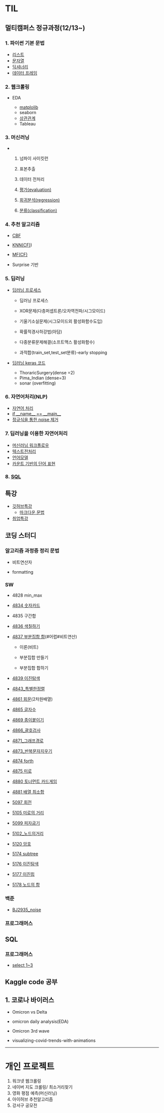 # TIL

## 멀티캠퍼스 정규과정(12/13~)

### 1. 파이썬 기본 문법

- [리스트](https://github.com/squirrelabbit/TIL/blob/master/0.%ED%8C%8C%EC%9D%B4%EC%8D%AC/%EB%A6%AC%EC%8A%A4%ED%8A%B8.md)
- [문자열](https://github.com/squirrelabbit/TIL/blob/master/0.%ED%8C%8C%EC%9D%B4%EC%8D%AC/%EB%AC%B8%EC%9E%90%EC%97%B4.md)
- [딕셔너리](https://github.com/squirrelabbit/TIL/blob/master/0.%ED%8C%8C%EC%9D%B4%EC%8D%AC/%EB%94%95%EC%85%94%EB%84%88%EB%A6%AC.md)
- [데이터 프레임](https://github.com/squirrelabbit/TIL/blob/master/0.%ED%8C%8C%EC%9D%B4%EC%8D%AC/%EB%8D%B0%EC%9D%B4%ED%84%B0%ED%94%84%EB%A0%88%EC%9E%84.md)

### 2. 웹크롤링 

- EDA

  - [matplolib](https://github.com/squirrelabbit/TIL/blob/master/matplolib.md)
  - seaborn
  - [상관관계](https://github.com/squirrelabbit/TIL/blob/master/%EC%83%81%EA%B4%80%EA%B4%80%EA%B3%84%20EDA.md)
  - Tableau

### 3. 머신러닝
- 1. 넘파이 사이킷런

  2. 표본추출

  3. 데이터 전처리

  4. [평가(evaluation)](https://github.com/squirrelabbit/TIL/blob/master/2.%EB%A8%B8%EC%8B%A0%EB%9F%AC%EB%8B%9D/3.%20%ED%8F%89%EA%B0%80(evaluation).md)

  5. [회귀분석(regression)](https://github.com/squirrelabbit/TIL/blob/master/2.%EB%A8%B8%EC%8B%A0%EB%9F%AC%EB%8B%9D/5.%20%ED%9A%8C%EA%B7%80(regression).md)

  6. [분류(classification)](https://github.com/squirrelabbit/TIL/blob/master/2.%EB%A8%B8%EC%8B%A0%EB%9F%AC%EB%8B%9D/4.%20%EB%B6%84%EB%A5%98(classification).md)
  
     

### 4. 추천 알고리즘

  - [CBF](https://github.com/squirrelabbit/TIL/blob/master/3.%EC%B6%94%EC%B2%9C%EC%95%8C%EA%B3%A0%EB%A6%AC%EC%A6%98/CBF.md)

  - [KNN(CF)](https://github.com/squirrelabbit/TIL/blob/master/3.%EC%B6%94%EC%B2%9C%EC%95%8C%EA%B3%A0%EB%A6%AC%EC%A6%98/CF_KNN.md))

  - [MF(CF)](https://github.com/squirrelabbit/TIL/blob/master/3.%EC%B6%94%EC%B2%9C%EC%95%8C%EA%B3%A0%EB%A6%AC%EC%A6%98/CF_MF.md)

  - Surprise 기반

    

### 5. 딥러닝

  - [딥러닝 프로세스](https://github.com/squirrelabbit/TIL/blob/master/5.deeplearning/%EB%94%A5%EB%9F%AC%EB%8B%9D%20%ED%94%84%EB%A1%9C%EC%84%B8%EC%8A%A4.md)
    - 딥러닝 프로세스
    
    - XOR문제(다층퍼셉트론/오차역전파/시그모이드)
    
    - 기울기소실문제(시그모이드외 활성화함수도입)
    
    - 확률적경사하강법(아담)
    
    - 다중분류문제해결(소프트맥스 활성화함수)
    
    - 과적합(train_set,test_set분류)-early stopping
    
      
    
- [딥러닝 keras 코드](https://github.com/squirrelabbit/TIL/blob/master/5.deeplearning/%EB%94%A5%EB%9F%AC%EB%8B%9D%20keras%20%EC%BD%94%EB%93%9C.md)
  
  - ThoraricSurgery(dense =2)
  - Pima_Indian (dense=3)
  - sonar (overfitting)

### 6. 자연어처리(NLP)

- [자연어 처리](https://github.com/squirrelabbit/TIL/blob/master/4.%EC%9E%90%EC%97%B0%EC%96%B4%20%EC%B2%98%EB%A6%AC/%EC%9E%90%EC%97%B0%EC%96%B4%20%EC%B2%98%EB%A6%AC%20(NLP).md)
- [if \_\_name\_\_ == \_\_main\_\_](https://github.com/squirrelabbit/TIL/blob/master/4.%EC%9E%90%EC%97%B0%EC%96%B4%20%EC%B2%98%EB%A6%AC/if%20__name__%20%3D%3D%20__main__.md)
- [정규식을 통한 noise 제거](https://github.com/squirrelabbit/TIL/blob/master/4.%EC%9E%90%EC%97%B0%EC%96%B4%20%EC%B2%98%EB%A6%AC/%EC%A0%95%EA%B7%9C%EC%8B%9D.md)

### 7. 딥러닝을 이용한 자연어처리

- [머신러닝 워크폴로우](https://github.com/squirrelabbit/TIL/blob/master/4.%EC%9E%90%EC%97%B0%EC%96%B4%20%EC%B2%98%EB%A6%AC/1.%20%EB%A8%B8%EC%8B%A0%EB%9F%AC%EB%8B%9D%20%EC%9B%8C%ED%81%AC%ED%94%8C%EB%A1%9C%EC%9A%B0(Machine%20Learning%20Workflow).md)
- [텍스트전처리](https://github.com/squirrelabbit/TIL/blob/master/4.%EC%9E%90%EC%97%B0%EC%96%B4%20%EC%B2%98%EB%A6%AC/2.%ED%85%8D%EC%8A%A4%ED%8A%B8%EC%A0%84%EC%B2%98%EB%A6%AC.md)
- [언어모델](https://github.com/squirrelabbit/TIL/blob/master/4.%EC%9E%90%EC%97%B0%EC%96%B4%20%EC%B2%98%EB%A6%AC/3.%20%EC%96%B8%EC%96%B4%EB%AA%A8%EB%8D%B8.md)
- [카운트 기반의 단어 표현](https://github.com/squirrelabbit/TIL/blob/master/4.%EC%9E%90%EC%97%B0%EC%96%B4%20%EC%B2%98%EB%A6%AC/4.%20%EC%B9%B4%EC%9A%B4%ED%8A%B8%20%EA%B8%B0%EB%B0%98%EC%9D%98%20%EB%8B%A8%EC%96%B4%20%ED%91%9C%ED%98%84.md)



### 8. [SQL](https://github.com/squirrelabbit/TIL/blob/master/SQL/sql%20%EA%B8%B0%EC%B4%88.md)



## 특강

- [깃허브특강](https://github.com/squirrelabbit/TIL/blob/master/%EA%B9%83/%EA%B9%83%ED%97%88%EB%B8%8C%ED%8A%B9%EA%B0%95.md)
  - [마크다운 문법](https://github.com/squirrelabbit/TIL/blob/master/%EA%B9%83/markdown-basic.md)
- [취업특강](https://github.com/squirrelabbit/TIL/blob/master/%EC%B7%A8%EC%A4%80%ED%8A%B9%EA%B0%95.md) 



## 코딩 스터디
### 알고리즘 과정중 정리 문법

  - 비트연산자

  - formatting

    

### SW
- 4828 min_max
- [4834 숫자카드](https://github.com/squirrelabbit/TIL/blob/master/algorithm/%EC%95%8C%EA%B3%A0%EB%A6%AC%EC%A6%98%20%EC%8B%A4%EC%A0%84%EB%AC%B8%EC%A0%9C/4834%20%EC%88%AB%EC%9E%90%EC%B9%B4%EB%93%9C.md)
- 4835 구간합
- [4836 색칠하기](https://github.com/squirrelabbit/TIL/blob/master/algorithm/%EC%95%8C%EA%B3%A0%EB%A6%AC%EC%A6%98%20%EC%8B%A4%EC%A0%84%EB%AC%B8%EC%A0%9C/4836_coloring.md)
- [4837 부분집합 합](https://github.com/squirrelabbit/TIL/blob/master/algorithm/%EC%95%8C%EA%B3%A0%EB%A6%AC%EC%A6%98%20%EC%8B%A4%EC%A0%84%EB%AC%B8%EC%A0%9C/4837_%EB%B6%80%EB%B6%84%EC%A7%91%ED%95%A9%EC%9D%98%20%ED%95%A9.md)(#어렵#비트연산)

  - 이론(비트)

  - 부분집합 만들기

  - 부분집합 합하기
- [4839 이진탐색](https://github.com/squirrelabbit/TIL/blob/master/algorithm/%EC%95%8C%EA%B3%A0%EB%A6%AC%EC%A6%98%20%EC%8B%A4%EC%A0%84%EB%AC%B8%EC%A0%9C/4839_binarysearch.md)
- [4843_특별한정렬](https://github.com/squirrelabbit/TIL/blob/master/algorithm/%EC%95%8C%EA%B3%A0%EB%A6%AC%EC%A6%98%20%EC%8B%A4%EC%A0%84%EB%AC%B8%EC%A0%9C/4839_binarysearch.md)
- [4861 회문](https://github.com/squirrelabbit/TIL/blob/master/algorithm/%EC%95%8C%EA%B3%A0%EB%A6%AC%EC%A6%98%20%EC%8B%A4%EC%A0%84%EB%AC%B8%EC%A0%9C/4861%20%ED%9A%8C%EB%AC%B8.md)(2차원배열)
- [4865 글자수](https://github.com/squirrelabbit/TIL/blob/master/algorithm/%EC%95%8C%EA%B3%A0%EB%A6%AC%EC%A6%98%20%EC%8B%A4%EC%A0%84%EB%AC%B8%EC%A0%9C/4865%20%EA%B8%80%EC%9E%90%EC%88%98.md)
- [4869 종이붙이기](https://github.com/squirrelabbit/TIL/blob/master/algorithm/%EC%95%8C%EA%B3%A0%EB%A6%AC%EC%A6%98%20%EC%8B%A4%EC%A0%84%EB%AC%B8%EC%A0%9C/4869%20%EC%A2%85%EC%9D%B4%EB%B6%99%EC%9D%B4%EA%B8%B0.md)
- [4866_괄호검사](https://github.com/squirrelabbit/TIL/blob/master/%EB%A7%A4%EC%9D%BC%EC%8A%A4%ED%84%B0%EB%94%94/algorithm/%EC%95%8C%EA%B3%A0%EB%A6%AC%EC%A6%98%20%EC%8B%A4%EC%A0%84%EB%AC%B8%EC%A0%9C/3.stack/4866_%EA%B4%84%ED%98%B8%EA%B2%80%EC%82%AC.md)
- [4871_그래프경로](https://github.com/squirrelabbit/TIL/blob/master/%EB%A7%A4%EC%9D%BC%EC%8A%A4%ED%84%B0%EB%94%94/algorithm/%EC%95%8C%EA%B3%A0%EB%A6%AC%EC%A6%98%20%EC%8B%A4%EC%A0%84%EB%AC%B8%EC%A0%9C/3.stack/4871_%EA%B7%B8%EB%9E%98%ED%94%84%EA%B2%BD%EB%A1%9C.md)
- [4873_반복문자지우기](https://github.com/squirrelabbit/TIL/blob/master/%EB%A7%A4%EC%9D%BC%EC%8A%A4%ED%84%B0%EB%94%94/algorithm/%EC%95%8C%EA%B3%A0%EB%A6%AC%EC%A6%98%20%EC%8B%A4%EC%A0%84%EB%AC%B8%EC%A0%9C/3.stack/4879_%EB%B0%98%EB%B3%B5%EB%AC%B8%EC%9E%90%EC%A7%80%EC%9A%B0%EA%B8%B0.md)
- [4874 forth](https://github.com/squirrelabbit/TIL/blob/master/%EB%A7%A4%EC%9D%BC%EC%8A%A4%ED%84%B0%EB%94%94/algorithm/%EC%95%8C%EA%B3%A0%EB%A6%AC%EC%A6%98%20%EC%8B%A4%EC%A0%84%EB%AC%B8%EC%A0%9C/3.stack/4874%20forth.md)
- [4875 미로](https://github.com/squirrelabbit/TIL/blob/master/%EB%A7%A4%EC%9D%BC%EC%8A%A4%ED%84%B0%EB%94%94/algorithm/%EC%95%8C%EA%B3%A0%EB%A6%AC%EC%A6%98%20%EC%8B%A4%EC%A0%84%EB%AC%B8%EC%A0%9C/3.stack/4875%20%EB%AF%B8%EB%A1%9C.md)
- [4880 토너먼트 카드게임](https://github.com/squirrelabbit/TIL/blob/master/%EB%A7%A4%EC%9D%BC%EC%8A%A4%ED%84%B0%EB%94%94/algorithm/%EC%95%8C%EA%B3%A0%EB%A6%AC%EC%A6%98%20%EC%8B%A4%EC%A0%84%EB%AC%B8%EC%A0%9C/3.stack/4880%20%ED%86%A0%EB%84%88%EB%A8%BC%ED%8A%B8%20%EC%B9%B4%EB%93%9C%EA%B2%8C%EC%9E%84.md)
- [4881 배열 최소합](https://github.com/squirrelabbit/TIL/blob/master/%EB%A7%A4%EC%9D%BC%EC%8A%A4%ED%84%B0%EB%94%94/algorithm/%EC%95%8C%EA%B3%A0%EB%A6%AC%EC%A6%98%20%EC%8B%A4%EC%A0%84%EB%AC%B8%EC%A0%9C/3.stack/4881%20%EB%B0%B0%EC%97%B4%20%EC%B5%9C%EC%86%8C%ED%95%A9.md)
- [5097 회전](https://github.com/squirrelabbit/TIL/blob/master/%EB%A7%A4%EC%9D%BC%EC%8A%A4%ED%84%B0%EB%94%94/algorithm/%EC%95%8C%EA%B3%A0%EB%A6%AC%EC%A6%98%20%EC%8B%A4%EC%A0%84%EB%AC%B8%EC%A0%9C/4.que/5097%20%ED%9A%8C%EC%A0%84.md)
- [5105 미로의 거리](https://github.com/squirrelabbit/TIL/blob/master/%EB%A7%A4%EC%9D%BC%EC%8A%A4%ED%84%B0%EB%94%94/algorithm/%EC%95%8C%EA%B3%A0%EB%A6%AC%EC%A6%98%20%EC%8B%A4%EC%A0%84%EB%AC%B8%EC%A0%9C/4.que/5105%20%EB%AF%B8%EB%A1%9C%EC%9D%98%20%EA%B1%B0%EB%A6%AC.md)
- [5099 피자굽기](https://github.com/squirrelabbit/TIL/blob/master/%EB%A7%A4%EC%9D%BC%EC%8A%A4%ED%84%B0%EB%94%94/algorithm/%EC%95%8C%EA%B3%A0%EB%A6%AC%EC%A6%98%20%EC%8B%A4%EC%A0%84%EB%AC%B8%EC%A0%9C/4.que/5099%20%ED%94%BC%EC%9E%90%EA%B5%BD%EA%B8%B0.md)
- [5102_노드의거리](https://github.com/squirrelabbit/TIL/blob/master/%EB%A7%A4%EC%9D%BC%EC%8A%A4%ED%84%B0%EB%94%94/algorithm/%EC%95%8C%EA%B3%A0%EB%A6%AC%EC%A6%98%20%EC%8B%A4%EC%A0%84%EB%AC%B8%EC%A0%9C/4.que/5102_%EB%85%B8%EB%93%9C%EC%9D%98%EA%B1%B0%EB%A6%AC.md)
- [5120 암호](https://github.com/squirrelabbit/TIL/blob/master/%EB%A7%A4%EC%9D%BC%EC%8A%A4%ED%84%B0%EB%94%94/algorithm/%EC%95%8C%EA%B3%A0%EB%A6%AC%EC%A6%98%20%EC%8B%A4%EC%A0%84%EB%AC%B8%EC%A0%9C/5.linked_list/5120%20%EC%95%94%ED%98%B8.md)
- [5174 subtree](https://github.com/squirrelabbit/TIL/blob/master/%EB%A7%A4%EC%9D%BC%EC%8A%A4%ED%84%B0%EB%94%94/algorithm/%EC%95%8C%EA%B3%A0%EB%A6%AC%EC%A6%98%20%EC%8B%A4%EC%A0%84%EB%AC%B8%EC%A0%9C/6.tree/5174_subtree.md)
- [5176 이진탐색](https://github.com/squirrelabbit/TIL/blob/master/%EB%A7%A4%EC%9D%BC%EC%8A%A4%ED%84%B0%EB%94%94/algorithm/%EC%95%8C%EA%B3%A0%EB%A6%AC%EC%A6%98%20%EC%8B%A4%EC%A0%84%EB%AC%B8%EC%A0%9C/6.tree/5176%20%EC%9D%B4%EC%A7%84%ED%83%90%EC%83%89.md)
- [5177 이진힙](https://github.com/squirrelabbit/TIL/blob/master/%EB%A7%A4%EC%9D%BC%EC%8A%A4%ED%84%B0%EB%94%94/algorithm/%EC%95%8C%EA%B3%A0%EB%A6%AC%EC%A6%98%20%EC%8B%A4%EC%A0%84%EB%AC%B8%EC%A0%9C/6.tree/5177%20%EC%9D%B4%EC%A7%84%ED%9E%99.md)
- [5178 노드의 합](https://github.com/squirrelabbit/TIL/blob/master/%EB%A7%A4%EC%9D%BC%EC%8A%A4%ED%84%B0%EB%94%94/algorithm/%EC%95%8C%EA%B3%A0%EB%A6%AC%EC%A6%98%20%EC%8B%A4%EC%A0%84%EB%AC%B8%EC%A0%9C/6.tree/5178%20%EB%85%B8%EB%93%9C%EC%9D%98%20%ED%95%A9.md)

### 백준
- [BJ2935_noise](https://github.com/squirrelabbit/TIL/blob/master/algorithm/%EC%95%8C%EA%B3%A0%EB%A6%AC%EC%A6%98%20%EC%8B%A4%EC%A0%84%EB%AC%B8%EC%A0%9C/BJ2935_noise.md)

### 프로그래머스



## SQL

### 프로그래머스

- [select 1~3](https://github.com/squirrelabbit/TIL/blob/master/sql/SELECT%201-3.md)

## Kaggle code 공부

## 1. 코로나 바이러스

- Omicron vs Delta

- omicron daily analysis(EDA)

- Omicron 3rd wave

- visualizing-covid-trends-with-animations

  

------



# 개인 프로젝트

 1. 워크넷 웹크롤링
 2. 네이버 지도 크롤링/ 최소거리찾기
 3. 영화 평점 예측(머신러닝)
 4. 아이허브 추천알고리즘
 5. 강서구 공모전
